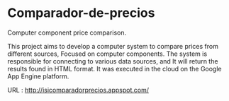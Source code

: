 # Comparador-de-precios
Computer component price comparison.

This project aims to develop a computer system to compare prices from different sources, 
Focused on computer components. The system is responsible for connecting to various data sources, and 
It will return the results found in HTML format. It was executed in the cloud on the Google App Engine platform. 


URL : http://isicomparadorprecios.appspot.com/
